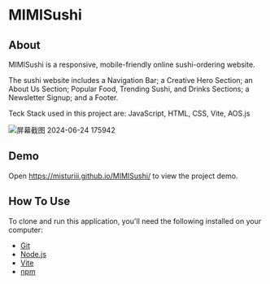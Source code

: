 # MIMISushi

## About
MIMISushi is a responsive, mobile-friendly online sushi-ordering website. 

The sushi website includes a Navigation Bar; a Creative Hero Section; an About Us Section; Popular Food, Trending Sushi, and Drinks Sections; a Newsletter Signup; and a Footer. 

Teck Stack used in this project are: JavaScript, HTML, CSS, Vite, AOS.js


![屏幕截图 2024-06-24 175942](https://github.com/misturiii/MIMISushi/assets/105870653/43b737b7-809a-4343-bc0a-2d8620e72cf3)


## Demo
Open https://misturiii.github.io/MIMISushi/ to view the project demo.

## How To Use
To clone and run this application, you'll need the following installed on your computer:
 - [Git](https://git-scm.com/)
 - [Node.js](https://nodejs.org/en)
 - [Vite](https://vitejs.dev/)
 - [npm](https://www.npmjs.com/)
